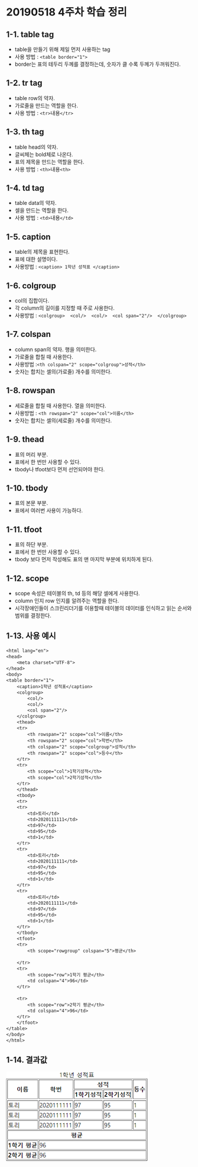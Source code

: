 # 20190518 4주차 학습 정리

## 1-1. table tag
- table을 만들기 위해 제일 먼저 사용하는 tag
- 사용 방법 : ```<table border="1">```
- border는 표의 테두리 두께를 결정하는데, 숫자가 클 수록 두께가 두꺼워진다.

## 1-2. tr tag
- table row의 약자.
- 가로줄을 만드는 역할을 한다.
- 사용 방법 : `<tr>`내용`</tr>`

## 1-3. th tag
- table head의 약자.
- 글씨체는 bold체로 나온다.
- 표의 제목을 만드는 역할을 한다.
- 사용 방법 : `<th>`내용`<th>`

## 1-4. td tag
- table data의 약자.
- 셀을 만드는 역할을 한다.
- 사용 방법 : `<td>`내용`</td>`

## 1-5. caption 
- table의 제목을 표현한다.
- 표에 대한 설명이다.
- 사용방법 : ```<caption> 1학년 성적표 </caption>```

## 1-6. colgroup
- col의 집합이다.
- 각 column의 길이를 지정할 때 주로 사용한다.
- 사용방법 :  ```<colgroup>  <col/>  <col/>  <col span="2"/>  </colgroup>```

## 1-7. colspan
- column span의 약자. 행을 의미한다.
- 가로줄을 합칠 때 사용한다.
- 사용방법 :``` <th colspan="2" scope="colgroup">성적</th> ```
- 숫자는 합치는 셀의(가로줄) 개수를 의미한다.

## 1-8. rowspan
- 세로줄을 합칠 때 사용한다. 열을 의미한다.
- 사용방법 : ```<th rowspan="2" scope="col">이름</th>```
- 숫자는 합치는 셀의(세로줄) 개수를 의미한다.

## 1-9. thead
- 표의 머리 부분.
- 표에서 한 번만 사용할 수 있다.
- tbody나 tfoot보다 먼저 선언되어야 한다.

## 1-10. tbody
- 표의 본문 부분.
- 표에서 여러번 사용이 가능하다.

## 1-11. tfoot
- 표의 하단 부분.
- 표에서 한 번만 사용할 수 있다.
- tbody 보다 먼저 작성해도 표의 맨 마지막 부분에 위치하게 된다.

## 1-12. scope
- scope 속성은 테이블의 th, td 등의 해당 셀에게 사용한다. 
- column 인지 row 인지를 알려주는 역할을 한다.
- 시각장애인들이 스크린리더기를 이용할때 테이블의 데이터를 인식하고 읽는 순서와 범위를 결정한다.

## 1-13. 사용 예시
```<!DOCTYPE html>    
<html lang="en">    
<head>    
    <meta charset="UTF-8">
</head>
<body>
<table border="1">
    <caption>1학년 성적표</caption>
    <colgroup>
        <col/>
        <col/>
        <col span="2"/>
    </colgroup>
    <thead>
    <tr>
        <th rowspan="2" scope="col">이름</th>
        <th rowspan="2" scope="col">학번</th>
        <th colspan="2" scope="colgroup">성적</th>
        <th rowspan="2" scope="col">등수</th>
    </tr>
    <tr>
        <th scope="col">1학기성적</th>
        <th scope="col">2학기성적</th>
    </tr>
    </thead>
    <tbody>
    <tr>
    <tr>
        <td>토리</td>
        <td>2020111111</td>
        <td>97</td>
        <td>95</td>
        <td>1</td>
    </tr>
    <tr>
        <td>토리</td>
        <td>2020111111</td>
        <td>97</td>
        <td>95</td>
        <td>1</td>
    </tr>
    <tr>
        <td>토리</td>
        <td>2020111111</td>
        <td>97</td>
        <td>95</td>
        <td>1</td>
    </tr>
    </tbody>
    <tfoot>
    <tr>
        <th scope="rowgroup" colspan="5">평균</th>

    </tr>
    <tr>
        <th scope="row">1학기 평균</th>
        <td colspan="4">96</td>
    </tr>

    <tr>
        <th scope="row">2학기 평균</th>
        <td colspan="4">96</td>
    </tr>
    </tfoot>
</table>
</body>
</html>
```
## 1-14. 결과값
![col_row_group](exam.PNG)







